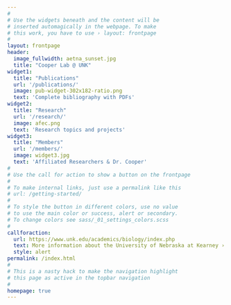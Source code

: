 ```yaml
---
#
# Use the widgets beneath and the content will be
# inserted automagically in the webpage. To make
# this work, you have to use › layout: frontpage
#
layout: frontpage
header:
  image_fullwidth: aetna_sunset.jpg
  title: "Cooper Lab @ UNK"
widget1:
  title: "Publications"
  url: '/publications/'
  image: pub-widget-302x182-ratio.png
  text: 'Complete bibliography with PDFs'
widget2:
  title: "Research"
  url: '/research/'
  image: afec.png
  text: 'Research topics and projects'
widget3:
  title: "Members"
  url: '/members/'
  image: widget3.jpg
  text: 'Affiliated Researchers & Dr. Cooper'
#
# Use the call for action to show a button on the frontpage
#
# To make internal links, just use a permalink like this
# url: /getting-started/
#
# To style the button in different colors, use no value
# to use the main color or success, alert or secondary.
# To change colors see sass/_01_settings_colors.scss
#
callforaction:
  url: https://www.unk.edu/academics/biology/index.php
  text: More information about the University of Nebraska at Kearney ›
  style: alert
permalink: /index.html
#
# This is a nasty hack to make the navigation highlight
# this page as active in the topbar navigation
#
homepage: true
---
```

